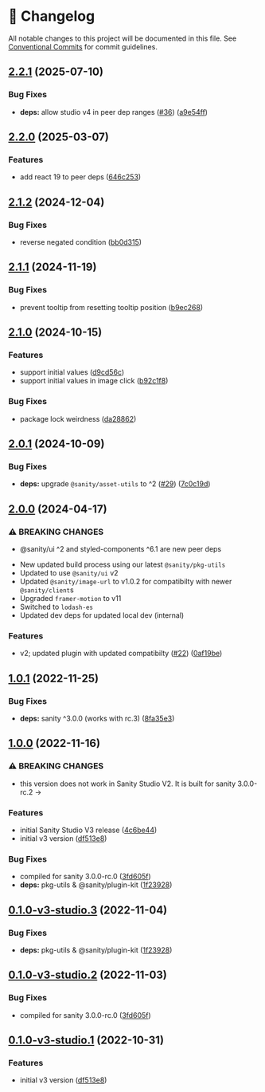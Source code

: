 <!-- markdownlint-disable --><!-- textlint-disable -->

# 📓 Changelog

All notable changes to this project will be documented in this file. See
[Conventional Commits](https://conventionalcommits.org) for commit guidelines.

## [2.2.1](https://github.com/sanity-io/sanity-plugin-hotspot-array/compare/v2.2.0...v2.2.1) (2025-07-10)

### Bug Fixes

- **deps:** allow studio v4 in peer dep ranges ([#36](https://github.com/sanity-io/sanity-plugin-hotspot-array/issues/36)) ([a9e54ff](https://github.com/sanity-io/sanity-plugin-hotspot-array/commit/a9e54ff809cd8b6054098d681e35f534d09e190a))

## [2.2.0](https://github.com/sanity-io/sanity-plugin-hotspot-array/compare/v2.1.2...v2.2.0) (2025-03-07)

### Features

- add react 19 to peer deps ([646c253](https://github.com/sanity-io/sanity-plugin-hotspot-array/commit/646c25367c2fcdd4941dc82b89123a1bb1a6a2a8))

## [2.1.2](https://github.com/sanity-io/sanity-plugin-hotspot-array/compare/v2.1.1...v2.1.2) (2024-12-04)

### Bug Fixes

- reverse negated condition ([bb0d315](https://github.com/sanity-io/sanity-plugin-hotspot-array/commit/bb0d3153ebf2bf9a67e2b07808a0259a6cf332be))

## [2.1.1](https://github.com/sanity-io/sanity-plugin-hotspot-array/compare/v2.1.0...v2.1.1) (2024-11-19)

### Bug Fixes

- prevent tooltip from resetting tooltip position ([b9ec268](https://github.com/sanity-io/sanity-plugin-hotspot-array/commit/b9ec268363957ec60304fc9f1dcc99d194b55893))

## [2.1.0](https://github.com/sanity-io/sanity-plugin-hotspot-array/compare/v2.0.1...v2.1.0) (2024-10-15)

### Features

- support initial values ([d9cd56c](https://github.com/sanity-io/sanity-plugin-hotspot-array/commit/d9cd56c83f4cf36ae296bbc0a56aca9cb8478446))
- support initial values in image click ([b92c1f8](https://github.com/sanity-io/sanity-plugin-hotspot-array/commit/b92c1f892ec168da9c50af1f3df0540ce54a1080))

### Bug Fixes

- package lock weirdness ([da28862](https://github.com/sanity-io/sanity-plugin-hotspot-array/commit/da2886248b30bf9f30602606d9f938d93831d1a0))

## [2.0.1](https://github.com/sanity-io/sanity-plugin-hotspot-array/compare/v2.0.0...v2.0.1) (2024-10-09)

### Bug Fixes

- **deps:** upgrade `@sanity/asset-utils` to ^2 ([#29](https://github.com/sanity-io/sanity-plugin-hotspot-array/issues/29)) ([7c0c19d](https://github.com/sanity-io/sanity-plugin-hotspot-array/commit/7c0c19d5eba0ac54bb27721a6706a3b2fbe36630))

## [2.0.0](https://github.com/sanity-io/sanity-plugin-hotspot-array/compare/v1.0.1...v2.0.0) (2024-04-17)

### ⚠ BREAKING CHANGES

- @sanity/ui ^2 and styled-components ^6.1 are new peer deps

* New updated build process using our latest `@sanity/pkg-utils`
* Updated to use `@sanity/ui` v2
* Updated `@sanity/image-url` to v1.0.2 for compatibilty with newer `@sanity/client`s
* Upgraded `framer-motion` to v11
* Switched to `lodash-es`
* Updated dev deps for updated local dev (internal)

### Features

- v2; updated plugin with updated compatibilty ([#22](https://github.com/sanity-io/sanity-plugin-hotspot-array/issues/22)) ([0af19be](https://github.com/sanity-io/sanity-plugin-hotspot-array/commit/0af19bee25a61d0e6b5ca4005fc3ccca33cbc3ef))

## [1.0.1](https://github.com/sanity-io/sanity-plugin-hotspot-array/compare/v1.0.0...v1.0.1) (2022-11-25)

### Bug Fixes

- **deps:** sanity ^3.0.0 (works with rc.3) ([8fa35e3](https://github.com/sanity-io/sanity-plugin-hotspot-array/commit/8fa35e30633edd97a9e437a2cf130373b6ca3e61))

## [1.0.0](https://github.com/sanity-io/sanity-plugin-hotspot-array/compare/v0.0.8...v1.0.0) (2022-11-16)

### ⚠ BREAKING CHANGES

- this version does not work in Sanity Studio V2.
  It is built for sanity 3.0.0-rc.2 ->

### Features

- initial Sanity Studio V3 release ([4c6be44](https://github.com/sanity-io/sanity-plugin-hotspot-array/commit/4c6be44a9dd62d776d633ac493264bd6478109df))
- initial v3 version ([df513e8](https://github.com/sanity-io/sanity-plugin-hotspot-array/commit/df513e8597862226af5464b2411cc925c0a05744))

### Bug Fixes

- compiled for sanity 3.0.0-rc.0 ([3fd605f](https://github.com/sanity-io/sanity-plugin-hotspot-array/commit/3fd605f993de5631410ed7e25d55af39d9f36cca))
- **deps:** pkg-utils & @sanity/plugin-kit ([1f23928](https://github.com/sanity-io/sanity-plugin-hotspot-array/commit/1f239289bddaede28ad5098bdcfeb98fd87eeb76))

## [0.1.0-v3-studio.3](https://github.com/sanity-io/sanity-plugin-hotspot-array/compare/v0.1.0-v3-studio.2...v0.1.0-v3-studio.3) (2022-11-04)

### Bug Fixes

- **deps:** pkg-utils & @sanity/plugin-kit ([1f23928](https://github.com/sanity-io/sanity-plugin-hotspot-array/commit/1f239289bddaede28ad5098bdcfeb98fd87eeb76))

## [0.1.0-v3-studio.2](https://github.com/sanity-io/sanity-plugin-hotspot-array/compare/v0.1.0-v3-studio.1...v0.1.0-v3-studio.2) (2022-11-03)

### Bug Fixes

- compiled for sanity 3.0.0-rc.0 ([3fd605f](https://github.com/sanity-io/sanity-plugin-hotspot-array/commit/3fd605f993de5631410ed7e25d55af39d9f36cca))

## [0.1.0-v3-studio.1](https://github.com/sanity-io/sanity-plugin-hotspot-array/compare/v0.0.8...v0.1.0-v3-studio.1) (2022-10-31)

### Features

- initial v3 version ([df513e8](https://github.com/sanity-io/sanity-plugin-hotspot-array/commit/df513e8597862226af5464b2411cc925c0a05744))
